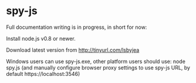 spy-js
=====

Full documentation writing is in progress, in short for now:

Install node.js v0.8 or newer.

Download latest version from http://tinyurl.com/lsbyjea

Windows users can use spy-js.exe, other platform users should use: node spy.js (and manually configure browser proxy settings to use spy-js URL, by default https://localhost:3546)
